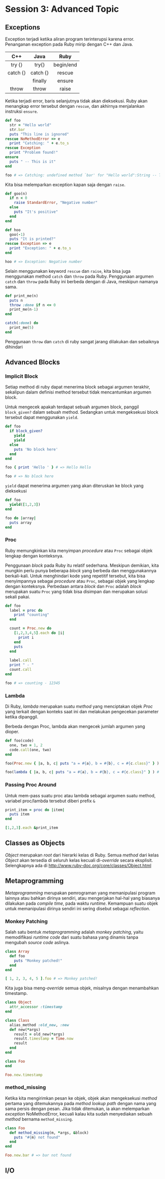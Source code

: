 # Session 3: Advanced Topic

## Exceptions

Exception terjadi ketika aliran program terinterupsi karena error. Penanganan exception pada Ruby mirip dengan C++ dan Java.

|     C++    |     Java    |     Ruby     |
|:----------:|:-----------:|:------------:|
| try {}     | try{}       | begin/end    |
| catch {}   | catch {}    | rescue       |
|            | finally     | ensure       |
| throw      | throw       | raise        |


Ketika terjadi error, baris selanjutnya tidak akan dieksekusi. Ruby akan menangkap error tersebut dengan `rescue`, dan akhirnya menjalankan instruksi `ensure`.

```ruby
def foo
  str = "Hello world"
  str.bar
  puts "This line is ignored"
rescue NoMethodError => e
  print "Catching: " + e.to_s
rescue Exception
  print "Problem found!"
ensure
  puts " -- This is it"
end

foo # => Catching: undefined method `bar' for "Hello world":String -- This is it
```

Kita bisa melemparkan exception kapan saja dengan `raise`.

```ruby
def goo(n)
  if n < 0
    raise StandardError, "Negative number"
  else
    puts "It's positive"
  end
end

def hoo
  goo(-1)
  puts "It is printed?"
rescue Exception => e
  print "Exception: " + e.to_s
end

hoo # => Exception: Negative number
```

Selain menggunakan keyword `rescue` dan `raise`, kita bisa juga menggunakan method `catch`
dan `throw` pada Ruby. Penggunaan argumen `catch` dan `throw` pada Ruby ini berbeda
dengan di Java, meskipun namanya sama. 

```ruby
def print_me(n)
  puts n
  throw :done if n <= 0
  print_me(n-1)
end

catch(:done) do
  print_me(5)
end
```

Penggunaan `throw` dan `catch` di ruby sangat jarang dilakukan dan sebaiknya dihindari

## Advanced Blocks

### Implicit Block

Setiap method di ruby dapat menerima block sebagai argumen terakhir, sekalipun dalam definisi method tersebut
tidak mencantumkan argumen block.

Untuk mengecek apakah terdapat sebuah argumen block, panggil `block_given?` dalam sebuah method.
Sedangkan untuk mengeksekusi block tersebut dapat menggunakan `yield`.

```ruby
def foo
  if block_given?
    yield
    yield
  else
    puts 'No block here'
  end
end

foo { print 'Hello ' } # => Hello Hello

foo # => No block here
```

`yield` dapat menerima argumen yang akan diteruskan ke block yang dieksekusi

```ruby
def foo
  yield([1,2,3])
end

foo do |array|
  puts array
end
```

### Proc

Ruby memungkinkan kita menyimpan *procedure* atau `Proc` sebagai objek lengkap dengan konteksnya.

Penggunaan *block* pada Ruby itu relatif sederhana. Meskipun demikian,
kita mungkin perlu punya beberapa *block* yang berbeda dan menggunakannya berkali-kali.
Untuk menghindari kode yang repetitif tersebut, kita bisa menyimpannya sebagai *procedure*
atau `Proc`, sebagai objek yang lengkap dengan konteksnya. Perbedaan antara *block* dan
`Proc` adalah *block* merupakan suatu `Proc` yang tidak bisa disimpan dan merupakan solusi sekali pakai. 

```ruby
def foo
  label = proc do
    print "counting"
  end

  count = Proc.new do
    [1,2,3,4,5].each do |i| 
      print i 
    end
    puts
  end
  
  label.call
  print " - " 
  count.call
end

foo # => counting - 12345
```


### Lambda

Di Ruby, *lambda* merupakan suatu *method* yang menciptakan objek *Proc* yang terkait dengan konteks saat ini
dan melakukan pengecekan parameter ketika dipanggil.

Berbeda dengan Proc, lambda akan mengecek jumlah argumen yang dioper. 

```ruby
def foo(code)
  one, two = 1, 2
  code.call(one, two)
end

foo(Proc.new { |a, b, c| puts "a = #{a}, b = #{b}, c = #{c.class}" } ) # => a = 1, b = 2, c = NilClass

foo(lambda { |a, b, c| puts "a = #{a}, b = #{b}, c = #{c.class}" } ) # => ArgumentError: wrong number of arguments (2 for 3)
```
### Passing Proc Around

Untuk mem-pass suatu proc atau lambda sebagai argumen suatu method, variabel proc/lambda tersebut diberi prefix `&`

```ruby
print_item = proc do |item|
  puts item
end

[1,2,3].each &print_item
```


## Classes as Objects

*Object* merupakan *root* dari hierarki kelas di Ruby. Semua *method* dari kelas *Object* akan tersedia
di seluruh kelas kecuali di-*override* secara eksplisit. Selengkapnya ada di http://www.ruby-doc.org/core/classes/Object.html


## Metaprogramming

*Metaprogramming* merupakan pemrograman yang memanipulasi program lainnya atau bahkan dirinya sendiri,
atau mengerjakan hal-hal yang biasanya dilakukan pada *compile time*, pada waktu *runtime*.
Kemampuan suatu objek untuk memanipulasi dirinya sendiri ini sering disebut sebagai *reflection*.

### Monkey Patching

Salah satu bentuk *metaprogramming* adalah *monkey patching*, yaitu memodifikasi *runtime code* dari suatu
bahasa yang dinamis tanpa mengubah *source code* aslinya. 

```ruby
class Array
  def foo
    puts "Monkey patched!"
  end
end

[ 1, 2, 3, 4, 5 ].foo # => Monkey patched!
```

Kita juga bisa meng-*override* semua objek, misalnya dengan menambahkan timestamp.

```ruby
class Object
  attr_accessor :timestamp
end

class Class
  alias_method :old_new, :new
  def new(*args)
    result = old_new(*args)
    result.timestamp = Time.now
    result
  end
end

class Foo
end

Foo.new.timestamp
```

### method_missing

Ketika kita mengirimkan pesan ke objek, objek akan mengeksekusi *method* pertama yang ditemukannya pada
*method lookup path* dengan nama yang sama persis dengan pesan. Jika tidak ditemukan,
  ia akan melemparkan *exception* NoMethodError, kecuali kalau kita sudah menyediakan sebuah *method* bernama `method_missing`.

```ruby
class Foo
  def method_missing(m, *args, &block)  
    puts "#{m} not found"  
  end  
end

Foo.new.bar # => bar not found
```

## I/O
